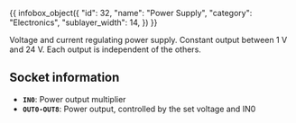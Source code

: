 {{ infobox_object({
	"id": 32,
	"name": "Power Supply",
	"category": "Electronics",
	"sublayer_width": 14,
}) }}

Voltage and current regulating power supply. Constant output between 1 V and 24 V. Each output is independent of the others.

## Socket information
- **`IN0`**: Power output multiplier
- **`OUT0-OUT8`**: Power output, controlled by the set voltage and IN0